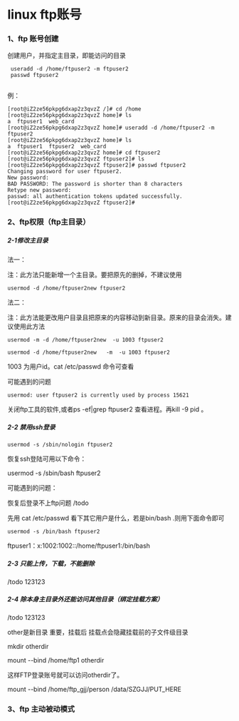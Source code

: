 #             linux ftp账号

### 1、ftp 账号创建

 创建用户，并指定主目录，即能访问的目录

```
 useradd -d /home/ftpuser2 -m ftpuser2
 passwd ftpuser2 
 
```

例：

```basic
[root@iZ2ze56pkpg6dxap2z3qvzZ /]# cd /home
[root@iZ2ze56pkpg6dxap2z3qvzZ home]# ls
a  ftpuser1  web_card
[root@iZ2ze56pkpg6dxap2z3qvzZ home]# useradd -d /home/ftpuser2 -m ftpuser2
[root@iZ2ze56pkpg6dxap2z3qvzZ home]# ls
a  ftpuser1  ftpuser2  web_card
[root@iZ2ze56pkpg6dxap2z3qvzZ home]# cd ftpuser2
[root@iZ2ze56pkpg6dxap2z3qvzZ ftpuser2]# ls
[root@iZ2ze56pkpg6dxap2z3qvzZ ftpuser2]# passwd ftpuser2 
Changing password for user ftpuser2.
New password: 
BAD PASSWORD: The password is shorter than 8 characters
Retype new password: 
passwd: all authentication tokens updated successfully.
[root@iZ2ze56pkpg6dxap2z3qvzZ ftpuser2]# 
```



### 2、ftp权限（ftp主目录）

##### 2-1修改主目录

法一：

注：此方法只能新增一个主目录。要把原先的删掉，不建议使用

```
usermod -d /home/ftpuser2new ftpuser2
```



法二：

注：此方法能更改用户目录且把原来的内容移动到新目录。原来的目录会消失。建议使用此方法

```
usermod -m -d /home/ftpuser2new  -u 1003 ftpuser2

usermod -d /home/ftpuser2new   -m  -u 1003 ftpuser2
```

1003 为用户id。cat /etc/passwd 命令可查看



可能遇到的问题

```
usermod: user ftpuser2 is currently used by process 15621
```

关闭ftp工具的软件,或者ps -ef|grep ftpuser2  查看进程。再kill -9 pid 。



##### 2-2 禁用ssh登录

```
usermod -s /sbin/nologin ftpuser2
```

恢复ssh登陆可用以下命令：

usermod -s /sbin/bash ftpuser2

可能遇到的问题：

恢复后登录不上ftp问题 /todo

先用 cat /etc/passwd 看下其它用户是什么，若是bin/bash .则用下面命令即可

```
usermod -s /bin/bash ftpuser2
```



ftpuser1​：x:1002:1002::/home/ftpuser1:/bin/bash

##### 2-3 只能上传，下载，不能删除

/todo 123123

##### 2-4 除本身主目录外还能访问其他目录（绑定挂载方案）

/todo 123123

other是新目录 重要，挂载后 挂载点会隐藏挂载前的子文件级目录

mkdir otherdir

mount --bind /home/ftp1 otherdir

这样FTP登录账号就可以访问otherdir了。



mount --bind  /home/ftp_gjj/person  /data/SZGJJ/PUT_HERE






### 3、ftp 主动被动模式







